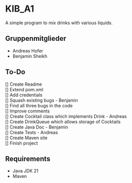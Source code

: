 # KIB_A1

A simple program to mix drinks with various liquids.

## Gruppenmitglieder

* Andreas Hofer
* Benjamin Sheikh

## To-Do

[] Create Readme  
[] Extend pom.xml  
  [] Add credentials  
[] Squash existing bugs - Benjamin  
  [] Find all three bugs in the code  
  [] Improve comments  
[] Create Cocktail class which implements Drink - Andreas  
[] Create DrinkQueue which allows storage of Cocktails  
[] Create Java Doc - Benjamin  
[] Create Tests - Andreas  
[] Create Maven site  
[] Finish project  

## Requirements

* Java JDK 21
* Maven


